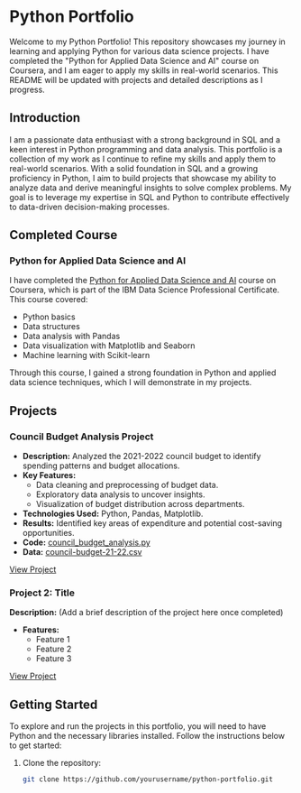 # Python Portfolio

Welcome to my Python Portfolio! This repository showcases my journey in learning and applying Python for various data science projects. I have completed the "Python for Applied Data Science and AI" course on Coursera, and I am eager to apply my skills in real-world scenarios. This README will be updated with projects and detailed descriptions as I progress.

## Introduction

I am a passionate data enthusiast with a strong background in SQL and a keen interest in Python programming and data analysis. This portfolio is a collection of my work as I continue to refine my skills and apply them to real-world scenarios. With a solid foundation in SQL and a growing proficiency in Python, I aim to build projects that showcase my ability to analyze data and derive meaningful insights to solve complex problems. My goal is to leverage my expertise in SQL and Python to contribute effectively to data-driven decision-making processes.

## Completed Course

### Python for Applied Data Science and AI

I have completed the [Python for Applied Data Science and AI](https://www.coursera.org/learn/python-for-applied-data-science-ai/home/week/1) course on Coursera, which is part of the IBM Data Science Professional Certificate. This course covered:

- Python basics
- Data structures
- Data analysis with Pandas
- Data visualization with Matplotlib and Seaborn
- Machine learning with Scikit-learn

Through this course, I gained a strong foundation in Python and applied data science techniques, which I will demonstrate in my projects.

## Projects

### Council Budget Analysis Project
- **Description:** Analyzed the 2021-2022 council budget to identify spending patterns and budget allocations.
- **Key Features:**
  - Data cleaning and preprocessing of budget data.
  - Exploratory data analysis to uncover insights.
  - Visualization of budget distribution across departments.
- **Technologies Used:** Python, Pandas, Matplotlib.
- **Results:** Identified key areas of expenditure and potential cost-saving opportunities.
- **Code:** [council_budget_analysis.py](scripts/council_budget_analysis.py)
- **Data:** [council-budget-21-22.csv](data/council-budget-21-22.csv)

[View Project](https://github.com/JJV125/Python/tree/main/Council_Budget)   



### Project 2: Title

**Description:** (Add a brief description of the project here once completed)

- **Features:**
  - Feature 1
  - Feature 2
  - Feature 3

[View Project](link-to-project-2)

## Getting Started

To explore and run the projects in this portfolio, you will need to have Python and the necessary libraries installed. Follow the instructions below to get started:

1. Clone the repository:
   ```bash
   git clone https://github.com/yourusername/python-portfolio.git
